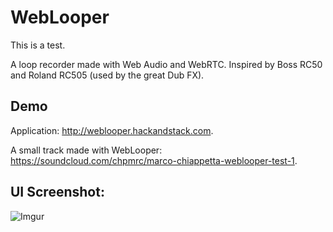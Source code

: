 WebLooper
=========

This is a test.

A loop recorder made with Web Audio and WebRTC. Inspired by Boss RC50 and Roland RC505 (used by the great Dub FX).

## Demo

Application: http://weblooper.hackandstack.com.

A small track made with WebLooper: https://soundcloud.com/chpmrc/marco-chiappetta-weblooper-test-1.

## UI Screenshot:

![Imgur](http://i.imgur.com/QnYqTmg.png)
